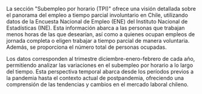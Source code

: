 La sección "Subempleo por horario (TPI)" ofrece una visión detallada sobre el panorama del empleo a tiempo parcial involuntario en Chile, utilizando datos de la Encuesta Nacional de Empleo (ENE) del Instituto Nacional de Estadísticas (INE). Esta información abarca a las personas que trabajan menos horas de las que desearían, así como a quienes ocupan empleos de jornada completa o eligen trabajar a tiempo parcial de manera voluntaria. Además, se proporciona el número total de personas ocupadas.

Los datos corresponden al trimestre diciembre-enero-febrero de cada año, permitiendo analizar las variaciones en el subempleo por horario a lo largo del tiempo. Esta perspectiva temporal abarca desde los períodos previos a la pandemia hasta el contexto actual de postpandemia, ofreciendo una comprensión de las tendencias y cambios en el mercado laboral chileno.
